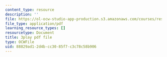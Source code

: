 ```yaml
---
content_type: resource
description: ''
file: https://ol-ocw-studio-app-production.s3.amazonaws.com/courses/res-18-009-learn-differential-equations-up-close-with-gilbert-strang-and-cleve-moler-fall-2015/88829ad12d4bcc3085f7c3c78c58b906_9TQCKWWAVjM.pdf
file_type: application/pdf
learning_resource_types: []
resourcetype: Document
title: 3play pdf file
type: OCWFile
uid: 88829ad1-2d4b-cc30-85f7-c3c78c58b906
---
```

